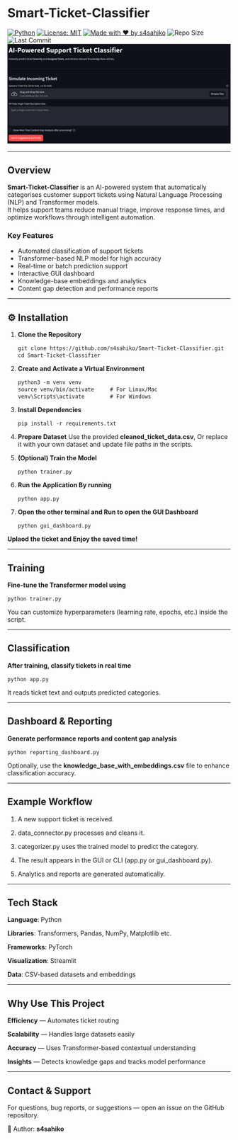 # Smart-Ticket-Classifier  

[![Python](https://img.shields.io/badge/Python-3.8%2B-blue?logo=python)](https://www.python.org/)
[![License: MIT](https://img.shields.io/badge/License-MIT-green.svg)](LICENSE)
[![Made with ❤️ by s4sahiko](https://img.shields.io/badge/Made%20with-%E2%9D%A4%EF%B8%8F%20by%20s4sahiko-red)](https://github.com/s4sahiko)
![Repo Size](https://img.shields.io/github/repo-size/s4sahiko/Smart-Ticket-Classifier)
![Last Commit](https://img.shields.io/github/last-commit/s4sahiko/Smart-Ticket-Classifier)
![Dashboard Preview](assests/dashboard.png)


---

## Overview  
**Smart-Ticket-Classifier** is an AI-powered system that automatically categorises customer support tickets using Natural Language Processing (NLP) and Transformer models.  
It helps support teams reduce manual triage, improve response times, and optimize workflows through intelligent automation.  

###  Key Features  
- Automated classification of support tickets  
- Transformer-based NLP model for high accuracy  
- Real-time or batch prediction support  
- Interactive GUI dashboard  
- Knowledge-base embeddings and analytics  
- Content gap detection and performance reports  

---

## ⚙️ Installation  

1. **Clone the Repository**

       git clone https://github.com/s4sahiko/Smart-Ticket-Classifier.git
       cd Smart-Ticket-Classifier
   
2. **Create and Activate a Virtual Environment**

       python3 -m venv venv
       source venv/bin/activate     # For Linux/Mac
       venv\Scripts\activate        # For Windows

3. **Install Dependencies**
    
       pip install -r requirements.txt
    
4. **Prepare Dataset**
Use the provided **cleaned_ticket_data.csv**,
Or replace it with your own dataset and update file paths in the scripts.

5. **(Optional) Train the Model**

       python trainer.py

7. **Run the Application By running**

       python app.py

9. **Open the other terminal and Run to open the GUI Dashboard**

       python gui_dashboard.py

**Uplaod the ticket and Enjoy the saved time!**

---
Training
---

**Fine-tune the Transformer model using**
    
    python trainer.py

You can customize hyperparameters (learning rate, epochs, etc.) inside the script.

---
Classification
---

**After training, classify tickets in real time**
    
    python app.py

It reads ticket text and outputs predicted categories.

---
Dashboard & Reporting
---

**Generate performance reports and content gap analysis**
    
    python reporting_dashboard.py
    
Optionally, use the **knowledge_base_with_embeddings.csv** file to enhance classification accuracy.

---
Example Workflow
---

1. A new support ticket is received.

2. data_connector.py processes and cleans it.

3. categorizer.py uses the trained model to predict the category.

4. The result appears in the GUI or CLI (app.py or gui_dashboard.py).

5. Analytics and reports are generated automatically.

---
Tech Stack
---

**Language**: Python

**Libraries**: Transformers, Pandas, NumPy, Matplotlib etc.

**Frameworks**: PyTorch

**Visualization**: Streamlit

**Data**: CSV-based datasets and embeddings

---
Why Use This Project
---

**Efficiency** — Automates ticket routing

**Scalability** — Handles large datasets easily

**Accuracy** — Uses Transformer-based contextual understanding

**Insights** — Detects knowledge gaps and tracks model performance

---
Contact & Support
---

For questions, bug reports, or suggestions — open an issue on the GitHub repository.

👤 Author: **s4sahiko**

    

